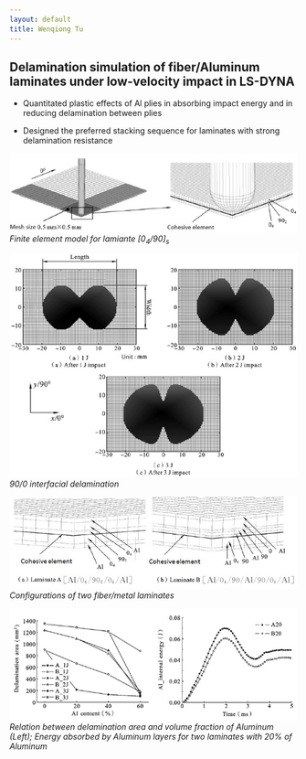 ```yaml
---
layout: default
title: Wenqiong Tu
---
```

## Delamination simulation of fiber/Aluminum laminates under low-velocity impact in LS-DYNA

* Quantitated plastic effects of Al plies in absorbing impact energy and in reducing delamination between plies

* Designed the preferred stacking sequence for laminates with strong delamination resistance

![dynaImpactMesh](/assets/dynaImpactMesh.jpg)
*Finite element model for lamiante [0<sub>4</sub>/90]<sub>s</sub>* 


![delaminationShape](/assets/delaminationShape.jpg)
*90/0 interfacial delamination*

![laminateAandB](/assets/laminateAandB.jpg)
*Configurations of two fiber/metal laminates*

![energyPortion](/assets/energyPortion.jpg)
*Relation between delamination area and volume fraction of Aluminum (Left); Energy absorbed by Aluminum layers for two laminates with 20% of Aluminum*